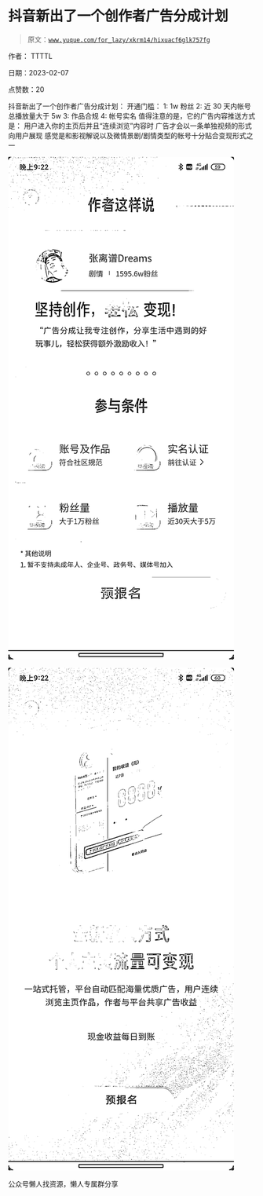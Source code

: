 # 抖音新出了一个创作者广告分成计划

> 原文：[`www.yuque.com/for_lazy/xkrm14/hixuacf6glk757fg`](https://www.yuque.com/for_lazy/xkrm14/hixuacf6glk757fg)

作者： TTTTL

日期：2023-02-07

点赞数：20

抖音新出了一个创作者广告分成计划： 开通门槛： 1: 1w 粉丝 2: 近 30 天内帐号总播放量大于 5w 3: 作品合规 4: 帐号实名 值得注意的是，它的广告内容推送方式是： 用户进入你的主页后并且“连续浏览”内容时 广告才会以一条单独视频的形式向用户展现 感觉是和影视解说以及微情景剧/剧情类型的帐号十分贴合变现形式之一

![](img/83a4d54b503fef178c00f1a45393e4d6.png)  

![](img/e6d52d0fca73e0131a7131cc1504ac81.png)  

公众号懒人找资源，懒人专属群分享

